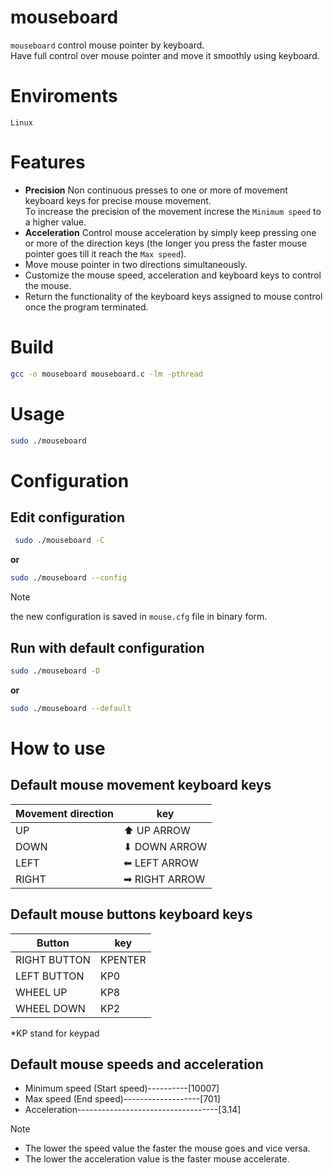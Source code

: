 # mouseboard

```mouseboard``` control mouse pointer by keyboard.<br>
Have full control over mouse pointer and move it smoothly using keyboard.

# Enviroments
  ```Linux```

# Features
- __Precision__ Non continuous presses to one or more of movement keyboard keys for precise mouse movement.<br>
To increase the precision of the movement increse the ```Minimum speed``` to a higher value.
- __Acceleration__ Control mouse acceleration by simply keep pressing one or more of the direction keys (the longer you press the faster mouse pointer goes till it reach the ```Max speed```). 
- Move mouse pointer in two directions simultaneously.
- Customize the mouse speed, acceleration and keyboard keys to control the mouse.
- Return the functionality of the keyboard keys assigned to mouse control once the program terminated.

# Build
```bash
gcc -o mouseboard mouseboard.c -lm -pthread
```

# Usage
```bash
sudo ./mouseboard
```

# Configuration
## Edit configuration
```bash
 sudo ./mouseboard -C
```
__or__

```bash
sudo ./mouseboard --config
```
> [!NOTE]
> the new configuration is saved in ```mouse.cfg``` file in binary form.

## Run with default configuration

```bash
sudo ./mouseboard -D
```
__or__

```bash
sudo ./mouseboard --default
```
# How to use

## Default mouse movement keyboard keys
| Movement direction     | key             |
| ---------------------- | ----------------|
| UP                     | ⬆ UP ARROW     |
| DOWN                   | ⬇ DOWN ARROW   |
| LEFT                   | ⬅ LEFT ARROW   |
| RIGHT                  | ➡ RIGHT ARROW  |

## Default mouse buttons keyboard keys
| Button        | key      |
| --------------| ---------|
| RIGHT BUTTON  | KPENTER  |
| LEFT BUTTON   | KP0      |
| WHEEL UP      | KP8      |
| WHEEL DOWN    | KP2      |

*KP stand for keypad

## Default mouse speeds and acceleration
- Minimum speed (Start speed)----------[10007]
- Max speed (End speed)-------------------[701]
- Acceleration-----------------------------------[3.14]
  
> [!NOTE]
> * The lower the speed value the faster the mouse goes and vice versa.
> * The lower the acceleration value is the faster mouse accelerate.
